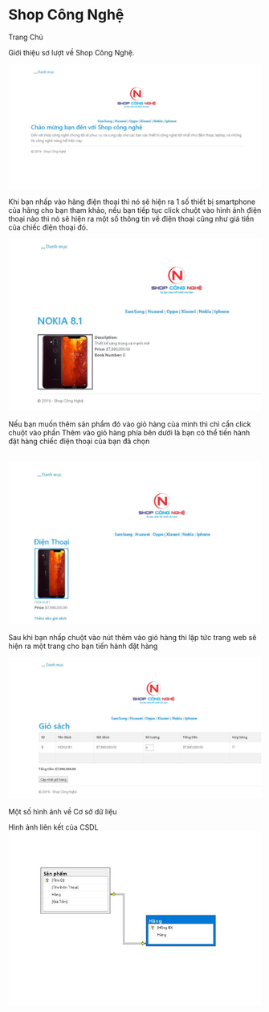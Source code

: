 # Shop Công Nghệ 
<p> Trang Chủ</p>
<p>Giới thiệu sơ lượt về Shop Công Nghệ.</p>
<img src="https://raw.githubusercontent.com/CuPhuc/SHOP-CONG-NGHE/master/Trangchu.JPG">
<p>Khi bạn nhấp vào hãng điện thoại thì nó sẽ hiện ra 1 số thiết bị smartphone của hãng cho bạn tham khảo, nếu bạn tiếp tục click chuột vào hình ảnh điện thoại nào thì nó sẽ hiện ra một số thông tin về điện thoại cũng như giá tiền của chiếc điện thoại đó.</p>
<img src="https://github.com/CuPhuc/SHOP-CONG-NGHE/blob/master/Nokia%208.1.JPG?raw=true">
<p>Nếu bạn muốn thêm sản phẩm đó vào giỏ hàng của mình thì chỉ cẩn click chuột vào phần Thêm vào giỏ hàng phía bên dưới là bạn có thể tiến hành đặt hàng chiếc điện thoại của bạn đã chọn </p> </br>
<img src="https://github.com/CuPhuc/SHOP-CONG-NGHE/blob/master/Mua.JPG?raw=true">
<p>Sau khi bạn nhấp chuột vào nút thêm vào giỏ hàng thì lập tức trang web sẽ hiện ra một trang cho bạn tiến hành đặt hàng</p>
<img src="https://github.com/CuPhuc/SHOP-CONG-NGHE/blob/master/Mua%20hang.JPG?raw=true">
<p>Một số hình ảnh về Cơ sở dữ liệu <p>
  Hình ảnh liên kết của CSDL
<img src="https://github.com/CuPhuc/SHOP-CONG-NGHE/blob/master/LIENKET.JPG?raw=true">
  
 
  
  
